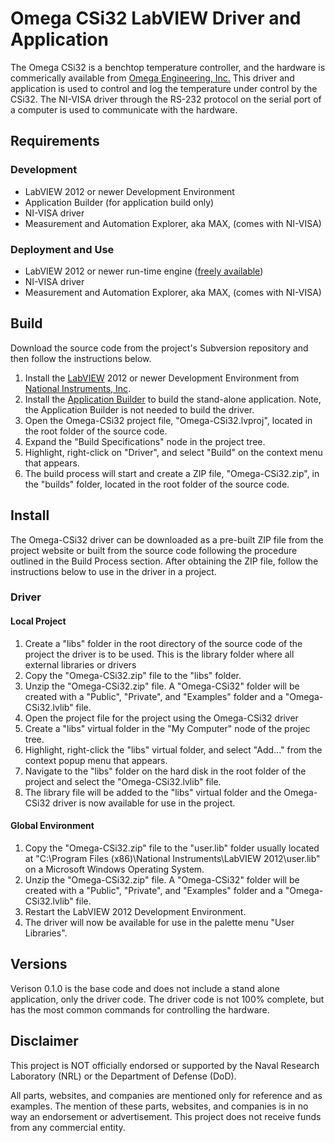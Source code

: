 # Omega CSi32 LabVIEW Driver and Application #

The Omega CSi32 is a benchtop temperature controller, and the hardware is commerically available from [Omega Engineering, Inc.](http://www.omegaengineering.com) This driver and application is used to control and log the temperature under control by the CSi32. The NI-VISA driver through the RS-232 protocol on the serial port of a computer is used to communicate with the hardware.

## Requirements ##

### Development ###

  * LabVIEW 2012 or newer Development Environment
  * Application Builder (for application build only)
  * NI-VISA driver
  * Measurement and Automation Explorer, aka MAX, (comes with NI-VISA)

### Deployment and Use ###

  * LabVIEW 2012 or newer run-time engine ([freely available](http://joule.ni.com/nidu/cds/view/p/id/3433/lang/en))
  * NI-VISA driver
  * Measurement and Automation Explorer, aka MAX, (comes with NI-VISA)

## Build ##

Download the source code from the project's Subversion repository and then follow the instructions below.

  1. Install the [LabVIEW](https://www.ni.com/labview) 2012 or newer Development Environment from [National Instruments, Inc](http://www.ni.com).
  1. Install the [Application Builder](http://sine.ni.com/nips/cds/view/p/lang/en/nid/10731) to build the stand-alone application. Note, the Application Builder is not needed to build the driver.
  1. Open the Omega-CSi32 project file, "Omega-CSi32.lvproj", located in the root folder of the source code.
  1. Expand the "Build Specifications" node in the project tree.
  1. Highlight, right-click on "Driver", and select "Build" on the context menu that appears.
  1. The build process will start and create a ZIP file, "Omega-CSi32.zip", in the "builds" folder, located in the root folder of the source code.

## Install ##

The Omega-CSi32 driver can be downloaded as a pre-built ZIP file from the project website or built from the source code following the procedure outlined in the Build Process section. After obtaining the ZIP file, follow the instructions below to use in the driver in a project.

### Driver ###

#### Local Project ####

  1. Create a "libs" folder in the root directory of the source code of the project the driver is to be used. This is the library folder where all external libraries or drivers
  1. Copy the "Omega-CSi32.zip" file to the "libs" folder.
  1. Unzip the "Omega-CSi32.zip" file. A "Omega-CSi32" folder will be created with a "Public", "Private", and "Examples" folder and a "Omega-CSi32.lvlib" file.
  1. Open the project file for the project using the Omega-CSi32 driver
  1. Create a "libs" virtual folder in the "My Computer" node of the projec tree.
  1. Highlight, right-click the "libs" virtual folder, and select "Add..." from the context popup menu that appears.
  1. Navigate to the "libs" folder on the hard disk in the root folder of the project and select the "Omega-CSi32.lvlib" file.
  1. The library file will be added to the "libs" virtual folder and the Omega-CSi32 driver is now available for use in the project.

#### Global Environment ####

  1. Copy the "Omega-CSi32.zip" file to the "user.lib" folder usually located at "C:\Program Files (x86)\National Instruments\LabVIEW 2012\user.lib" on a Microsoft Windows Operating System.
  1. Unzip the "Omega-CSi32.zip" file. A "Omega-CSi32" folder will be created with a "Public", "Private", and "Examples" folder and a "Omega-CSi32.lvlib" file.
  1. Restart the LabVIEW 2012 Development Environment.
  1. The driver will now be available for use in the palette menu "User Libraries".

## Versions ##

Verison 0.1.0 is the base code and does not include a stand alone application, only the driver code. The driver code is not 100% complete, but has the most common commands for controlling the hardware.

## Disclaimer ##

This project is NOT officially endorsed or supported by the Naval Research Laboratory (NRL) or the Department of Defense (DoD).

All parts, websites, and companies are mentioned only for reference and as examples. The mention of these parts, websites, and companies is in no way an endorsement or advertisement. This project does not receive funds from any commercial entity.